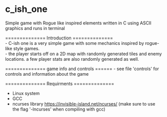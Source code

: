 # c_ish_one
Simple game with Rogue like inspired elements written in C using ASCII graphics and runs in terminal

  ============== Introduction ==============  
       - C-ish one is a very simple game with some mechanics inspired by rogue-like style games.   
       - the player starts off on a 2D map with randomly generated tiles and enemy locations. a few player stats are also randomly generated as well. 
       
  ============== game info and controls ======
      - see file 'controls' for controls and information about the game
    
  ============== Requirments ==============   
  - Linux system 
  - GCC 
  - ncurses library https://invisible-island.net/ncurses/ (make sure to use the flag '-lncurses' when compiling with gcc) 

    
